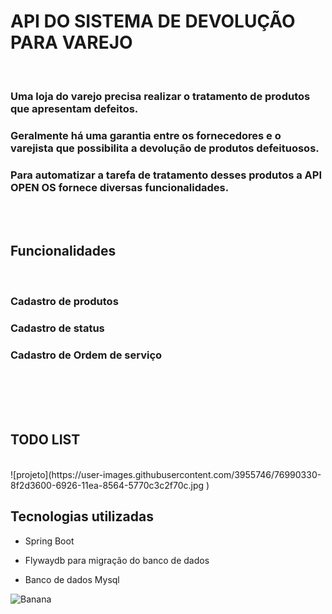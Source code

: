 <h1>API DO SISTEMA DE DEVOLUÇÃO PARA VAREJO</h1>
</br>
<h3>Uma loja do varejo precisa realizar o tratamento de produtos que apresentam defeitos.</h3>
<h3>Geralmente há uma garantia entre os fornecedores e o varejista que possibilita a devolução de produtos defeituosos.</h3>
<h3>Para automatizar a tarefa de tratamento desses produtos a API OPEN OS fornece diversas funcionalidades.</h3>
</br>
</br>
<h2> Funcionalidades</h2>
</br>
<h3>Cadastro de produtos</h3>
<h3>Cadastro de status</h3>
<h3>Cadastro de Ordem de serviço</h3>
</br>
</br>
</br>
</br>
<h2> TODO LIST</h2>
</br>
![projeto](https://user-images.githubusercontent.com/3955746/76990330-8f2d3600-6926-11ea-8564-5770c3c2f70c.jpg )

<h2> Tecnologias utilizadas</h2>

<ul>
	<li>Spring Boot</li>
</ul>

<ul>	
	<li>Flywaydb para migração do banco de dados</li>
</ul>

<ul>	
	<li>Banco de dados Mysql</li>
</ul>	


![Banana](https://user-images.githubusercontent.com/3955746/76990330-8f2d3600-6926-11ea-8564-5770c3c2f70c.jpg "Tela do projeto no STS")